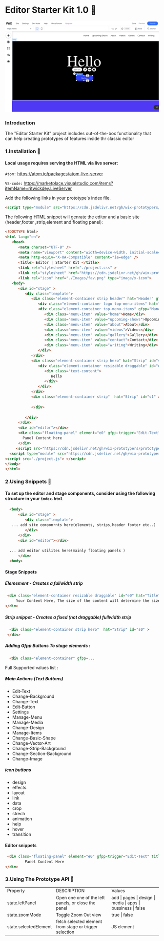 # **Editor Starter Kit 1.0 🚀**

![screnshot](https://github.com/wix-prototypers/editor_starter-kit/blob/master/screenshot.png)

### **Introduction**

The "Editor Starter Kit" project includes out-of-the-box functionality that can help creating prototypes of
features inside thr classic editor

### **1.Installation 🔗**

#### Local usage requires serving the HTML via live server:

`Atom:`
https://atom.io/packages/atom-live-server

`VS-code:`
https://marketplace.visualstudio.com/items?itemName=ritwickdey.LiveServer

Add the following links in your prototype's index file.

```HTML
<script type="module" src="https://cdn.jsdelivr.net/gh/wix-prototypers/editor_starter-kit@1.1.3-beta/src/App.js" />

```

The following HTML snippet will genrate the editor and a basic site (header,footer ,strip,element and floating panel):

```HTML
<!DOCTYPE html>
<html lang="en">
   <head>
      <meta charset="UTF-8" />
      <meta name="viewport" content="width=device-width, initial-scale=1.0" />
      <meta http-equiv="X-UA-Compatible" content="ie=edge" />
      <title> Editor | Starter Kit </title>
      <link rel="stylesheet" href="./project.css" >
      <link rel="stylesheet" href="https://cdn.jsdelivr.net/gh/wix-prototypers/prototypers_prototype-panel@2/dist/prototypePanel.css">
      <link rel="icon" href="./Images/fav.png" type="image/x-icon">
   <body>
      <div id="stage" >
         <div class="template">
            <div class="element-container strip header" hat="Header" gfpp="Manage-Items animation">
               <div class="element-container logo top-menu-items" hat="Text"><span>Hello</span></div>
               <div class="element-container top-menu-items" gfpp="Manage-Menu Navigate layout design animation help" hat="Horizontal Menu">
                  <div class="menu-item" value="home">Home</div>
                  <div class="menu-item" value="upcoming-shows">Upcoming Shows</div>
                  <div class="menu-item" value="about">About</div>
                  <div class="menu-item" value="videos">Videos</div>
                  <div class="menu-item" value="gallery">Gallery</div>
                  <div class="menu-item" value="contact">Contact</div>
                  <div class="menu-item" value="writing">Writing</div>
               </div>
            </div>
            <div class="element-container strip hero" hat="Strip" id="s0" >
               <div class="element-container resizable draggable" id="e0" hat="Title" gfpp="Edit-Text animation design help">
                  <div class="text-content">
                     Hello
                  </div>
               </div>
            </div>
            <div class="element-container strip"  hat="Strip" id="s1" >

            </div>

         </div>
      </div>
      <div id="editor"></div>
      <div class="floating-panel" element="e0" gfpp-trigger="Edit-Text" title="Hello Panel" >
        Panel Content here
      </div>
     <script src="https://cdn.jsdelivr.net/gh/wix-prototypers/prototypers_prototype-panel@2/dist/prototypePanel.js"></script>
  <script type="module" src="https://cdn.jsdelivr.net/gh/wix-prototypers/editor_starter-kit@1.1.3-beta/src/App.js"> </script>
<script src="./project.js"> </script>
</body>
</html>

```

### **2.Using Snippets 🔗**

#### To set up the editor and stage components, consider using the following structure in your `index.html`

```HTML
  <body>
      <div id="stage" >
         <div class="template">
   ... add site componrnts here(elements, strips,header footer etc..)
         </div>
      </div>
      <div id="editor"></div>

  ... add editor utilites here(mainly floating panels )
      </div>
  <body>
```

#### Stage Snippets

##### Elemement - Creates a fullwidth strip

```HTML
 <div class="element-container resizable draggable" id="e0" hat="Title" gfpp="Edit-Text animation design help" style="top:50px; left:30px;">
     Your Content Here, The size of the content will determine the size of the container
</div>
```

##### Strip snippet - Creates a fixed (not draggable) fullwidth strip

```HTML
  <div class="element-container strip hero"  hat="Strip" id="s0" >
 </div>
```

##### Adding Gfpp Buttons To stage elements :

```HTML
  <div class="element-container" gfpp=...
```

Full Supported values list :

##### Main Actions (Text Buttons)
- Edit-Text
- Change-Background
- Change-Text
- Edit-Button
- Settings
- Manage-Menu
- Manage-Media
- Change-Design
- Manage-Items
- Change-Basic-Shape
- Change-Vector-Art
- Change-Strip-Background
- Change-Section-Background
- Change-Image

##### icon buttons
- design
- effects
- layout
- link
- data
- crop
- strech
- animation
- help
- hover
- transition

#### Editor snippets

```HTML
 <div class="floating-panel" element="e0" gfpp-trigger="Edit-Text" title="Hello Panel" >
         Panel Content Here
</div>
```

### **3.Using The Prototype API 🔗**

<table>
  <tr>
   <td>
    Property
   </td>

   <td>
    DESCRIPTION
   </td>
   <td>
    Values
   </td>
  </tr>
  <tr>
   <td>
      state.leftPanel
   </td>

   <td>Open one one of the left panels, or close the panel
   </td>
   <td>
  add | pages | design | media | apps | bussiness | false
   </td>
  </tr>
  <tr>
     <td>state.zoomMode

   </td>
   <td>Toggle Zoom Out view
   </td>
   <td>
     true | false 
   </td>
  </tr>

  <tr>
     <td>state.selectedElement

   </td>
   <td> fetch selected element from stage or trigger selection
   </td>
   <td>
  JS element
   </td>
  </tr>
  
</table>
